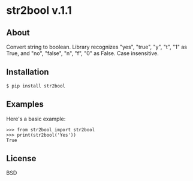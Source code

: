 # str2bool v.1.1

## About
Convert string to boolean.
Library recognizes "yes", "true", "y", "t", "1" as True, and "no", "false", "n", "f", "0" as False.
Case insensitive.

## Installation

    $ pip install str2bool

## Examples
Here's a basic example:

    >>> from str2bool import str2bool
    >>> print(str2bool('Yes'))
    True

## License
BSD
